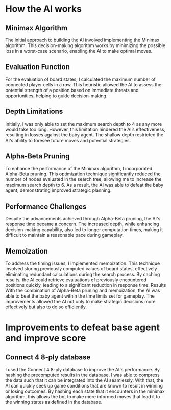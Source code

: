 # How the AI works
## Minimax Algorithm
The initial approach to building the AI involved implementing the Minimax algorithm. This decision-making algorithm works by minimizing the possible loss in a worst-case scenario, enabling the AI to make optimal moves.
## Evaluation Function
For the evaluation of board states, I calculated the maximum number of connected player cells in a row. This heuristic allowed the AI to assess the potential strength of a position based on immediate threats and opportunities, helping to guide decision-making.
## Depth Limitations
Initially, I was only able to set the maximum search depth to 4 as any more would take too long. However, this limitation hindered the AI’s effectiveness, resulting in losses against the baby agent. The shallow depth restricted the AI's ability to foresee future moves and potential strategies.
## Alpha-Beta Pruning
To enhance the performance of the Minimax algorithm, I incorporated Alpha-Beta pruning. This optimization technique significantly reduced the number of nodes evaluated in the search tree, allowing me to increase the maximum search depth to 6. As a result, the AI was able to defeat the baby agent, demonstrating improved strategic planning.
## Performance Challenges
Despite the advancements achieved through Alpha-Beta pruning, the AI's response time became a concern. The increased depth, while enhancing decision-making capability, also led to longer computation times, making it difficult to maintain a reasonable pace during gameplay.
## Memoization
To address the timing issues, I implemented memoization. This technique involved storing previously computed values of board states, effectively eliminating redundant calculations during the search process. By caching results, the AI could retrieve evaluations of previously encountered positions quickly, leading to a significant reduction in response time.
Results
With the combination of Alpha-Beta pruning and memoization, the AI was able to beat the baby agent within the time limits set for gameplay. The improvements allowed the AI not only to make strategic decisions more effectively but also to do so efficiently.
# Improvements to defeat base agent and improve score
## Connect 4 8-ply database
I used the Connect 4 8-ply database to improve the AI's performance. By hashing the precomputed results in the database, I was able to compress the data such that it can be integrated into the AI seamlessly. With that, the AI can quickly seek up game conditions that are known to result in winning or losing outcomes. By hashing each state that it encounters in the minimax algorithm, this allows the bot to make more informed moves that lead it to the winning states as defined in the database.
